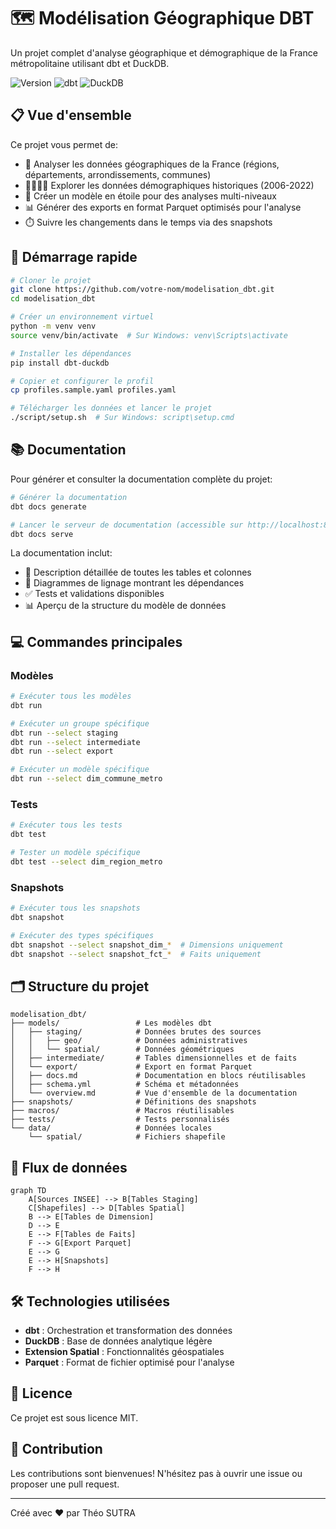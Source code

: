 # 🗺️ Modélisation Géographique DBT

Un projet complet d'analyse géographique et démographique de la France métropolitaine utilisant dbt et DuckDB.

![Version](https://img.shields.io/badge/version-1.0.0-blue)
![dbt](https://img.shields.io/badge/dbt-1.9.2-orange)
![DuckDB](https://img.shields.io/badge/DuckDB-latest-green)

## 📋 Vue d'ensemble

Ce projet vous permet de:

- 🏢 Analyser les données géographiques de la France (régions, départements, arrondissements, communes)
- 👨‍👩‍👧‍👦 Explorer les données démographiques historiques (2006-2022)
- 🔄 Créer un modèle en étoile pour des analyses multi-niveaux
- 📊 Générer des exports en format Parquet optimisés pour l'analyse
- ⏱️ Suivre les changements dans le temps via des snapshots

## 🚀 Démarrage rapide

```bash
# Cloner le projet
git clone https://github.com/votre-nom/modelisation_dbt.git
cd modelisation_dbt

# Créer un environnement virtuel
python -m venv venv
source venv/bin/activate  # Sur Windows: venv\Scripts\activate

# Installer les dépendances
pip install dbt-duckdb

# Copier et configurer le profil
cp profiles.sample.yaml profiles.yaml

# Télécharger les données et lancer le projet
./script/setup.sh  # Sur Windows: script\setup.cmd
```

## 📚 Documentation

Pour générer et consulter la documentation complète du projet:

```bash
# Générer la documentation
dbt docs generate

# Lancer le serveur de documentation (accessible sur http://localhost:8080)
dbt docs serve
```

La documentation inclut:
- 📝 Description détaillée de toutes les tables et colonnes
- 🔀 Diagrammes de lignage montrant les dépendances
- ✅ Tests et validations disponibles
- 📊 Aperçu de la structure du modèle de données

## 💻 Commandes principales

### Modèles

```bash
# Exécuter tous les modèles
dbt run

# Exécuter un groupe spécifique
dbt run --select staging
dbt run --select intermediate
dbt run --select export

# Exécuter un modèle spécifique
dbt run --select dim_commune_metro
```

### Tests

```bash
# Exécuter tous les tests
dbt test

# Tester un modèle spécifique
dbt test --select dim_region_metro
```

### Snapshots

```bash
# Exécuter tous les snapshots
dbt snapshot

# Exécuter des types spécifiques
dbt snapshot --select snapshot_dim_*  # Dimensions uniquement
dbt snapshot --select snapshot_fct_*  # Faits uniquement
```

## 🗂️ Structure du projet

```
modelisation_dbt/
├── models/                 # Les modèles dbt
│   ├── staging/            # Données brutes des sources
│   │   ├── geo/            # Données administratives
│   │   └── spatial/        # Données géométriques
│   ├── intermediate/       # Tables dimensionnelles et de faits
│   └── export/             # Export en format Parquet
│   ├── docs.md             # Documentation en blocs réutilisables
│   ├── schema.yml          # Schéma et métadonnées
│   └── overview.md         # Vue d'ensemble de la documentation
├── snapshots/              # Définitions des snapshots
├── macros/                 # Macros réutilisables
├── tests/                  # Tests personnalisés
└── data/                   # Données locales
    └── spatial/            # Fichiers shapefile
```

## 🔄 Flux de données

```mermaid
graph TD
    A[Sources INSEE] --> B[Tables Staging]
    C[Shapefiles] --> D[Tables Spatial]
    B --> E[Tables de Dimension]
    D --> E
    E --> F[Tables de Faits]
    F --> G[Export Parquet]
    E --> G
    E --> H[Snapshots]
    F --> H
```

## 🛠️ Technologies utilisées

- **dbt** : Orchestration et transformation des données
- **DuckDB** : Base de données analytique légère
- **Extension Spatial** : Fonctionnalités géospatiales
- **Parquet** : Format de fichier optimisé pour l'analyse

## 📝 Licence

Ce projet est sous licence MIT.

## 👥 Contribution

Les contributions sont bienvenues! N'hésitez pas à ouvrir une issue ou proposer une pull request.

---

Créé avec ❤️ par Théo SUTRA